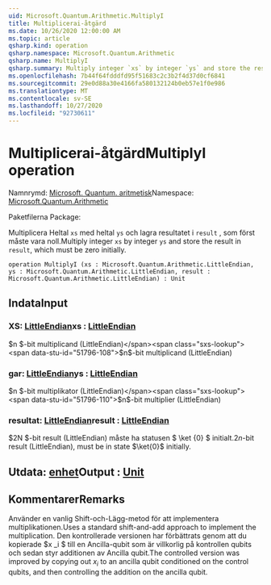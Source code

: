 ```yaml
---
uid: Microsoft.Quantum.Arithmetic.MultiplyI
title: Multiplicerai-åtgärd
ms.date: 10/26/2020 12:00:00 AM
ms.topic: article
qsharp.kind: operation
qsharp.namespace: Microsoft.Quantum.Arithmetic
qsharp.name: MultiplyI
qsharp.summary: Multiply integer `xs` by integer `ys` and store the result in `result`, which must be zero initially.
ms.openlocfilehash: 7b44f64fdddfd95f51683c2c3b2f4d37d0cf6841
ms.sourcegitcommit: 29e0d88a30e4166fa580132124b0eb57e1f0e986
ms.translationtype: MT
ms.contentlocale: sv-SE
ms.lasthandoff: 10/27/2020
ms.locfileid: "92730611"
---
```

# <a name="multiplyi-operation"></a><span data-ttu-id="51796-102">Multiplicerai-åtgärd</span><span class="sxs-lookup"><span data-stu-id="51796-102">MultiplyI operation</span></span>

<span data-ttu-id="51796-103">Namnrymd: [Microsoft. Quantum. aritmetisk](xref:Microsoft.Quantum.Arithmetic)</span><span class="sxs-lookup"><span data-stu-id="51796-103">Namespace: [Microsoft.Quantum.Arithmetic](xref:Microsoft.Quantum.Arithmetic)</span></span>

<span data-ttu-id="51796-104">Paketfilerna [](https://nuget.org/packages/)</span><span class="sxs-lookup"><span data-stu-id="51796-104">Package: [](https://nuget.org/packages/)</span></span>


<span data-ttu-id="51796-105">Multiplicera Heltal `xs` med heltal `ys` och lagra resultatet i `result` , som först måste vara noll.</span><span class="sxs-lookup"><span data-stu-id="51796-105">Multiply integer `xs` by integer `ys` and store the result in `result`, which must be zero initially.</span></span>

```qsharp
operation MultiplyI (xs : Microsoft.Quantum.Arithmetic.LittleEndian, ys : Microsoft.Quantum.Arithmetic.LittleEndian, result : Microsoft.Quantum.Arithmetic.LittleEndian) : Unit
```


## <a name="input"></a><span data-ttu-id="51796-106">Indata</span><span class="sxs-lookup"><span data-stu-id="51796-106">Input</span></span>

### <a name="xs--littleendian"></a><span data-ttu-id="51796-107">XS: [LittleEndian](xref:Microsoft.Quantum.Arithmetic.LittleEndian)</span><span class="sxs-lookup"><span data-stu-id="51796-107">xs : [LittleEndian](xref:Microsoft.Quantum.Arithmetic.LittleEndian)</span></span>

<span data-ttu-id="51796-108">$n $-bit multiplicand (LittleEndian)</span><span class="sxs-lookup"><span data-stu-id="51796-108">$n$-bit multiplicand (LittleEndian)</span></span>


### <a name="ys--littleendian"></a><span data-ttu-id="51796-109">gar: [LittleEndian](xref:Microsoft.Quantum.Arithmetic.LittleEndian)</span><span class="sxs-lookup"><span data-stu-id="51796-109">ys : [LittleEndian](xref:Microsoft.Quantum.Arithmetic.LittleEndian)</span></span>

<span data-ttu-id="51796-110">$n $-bit multiplikator (LittleEndian)</span><span class="sxs-lookup"><span data-stu-id="51796-110">$n$-bit multiplier (LittleEndian)</span></span>


### <a name="result--littleendian"></a><span data-ttu-id="51796-111">resultat: [LittleEndian](xref:Microsoft.Quantum.Arithmetic.LittleEndian)</span><span class="sxs-lookup"><span data-stu-id="51796-111">result : [LittleEndian](xref:Microsoft.Quantum.Arithmetic.LittleEndian)</span></span>

<span data-ttu-id="51796-112">$2N $-bit result (LittleEndian) måste ha statusen $ \ket {0} $ initialt.</span><span class="sxs-lookup"><span data-stu-id="51796-112">$2n$-bit result (LittleEndian), must be in state $\ket{0}$ initially.</span></span>



## <a name="output--unit"></a><span data-ttu-id="51796-113">Utdata: [enhet](xref:microsoft.quantum.lang-ref.unit)</span><span class="sxs-lookup"><span data-stu-id="51796-113">Output : [Unit](xref:microsoft.quantum.lang-ref.unit)</span></span>



## <a name="remarks"></a><span data-ttu-id="51796-114">Kommentarer</span><span class="sxs-lookup"><span data-stu-id="51796-114">Remarks</span></span>

<span data-ttu-id="51796-115">Använder en vanlig Shift-och-Lägg-metod för att implementera multiplikationen.</span><span class="sxs-lookup"><span data-stu-id="51796-115">Uses a standard shift-and-add approach to implement the multiplication.</span></span>
<span data-ttu-id="51796-116">Den kontrollerade versionen har förbättrats genom att du kopierade $x _i $ till en Ancilla-qubit som är villkorlig på kontrollen qubits och sedan styr additionen av Ancilla qubit.</span><span class="sxs-lookup"><span data-stu-id="51796-116">The controlled version was improved by copying out $x_i$ to an ancilla qubit conditioned on the control qubits, and then controlling the addition on the ancilla qubit.</span></span>